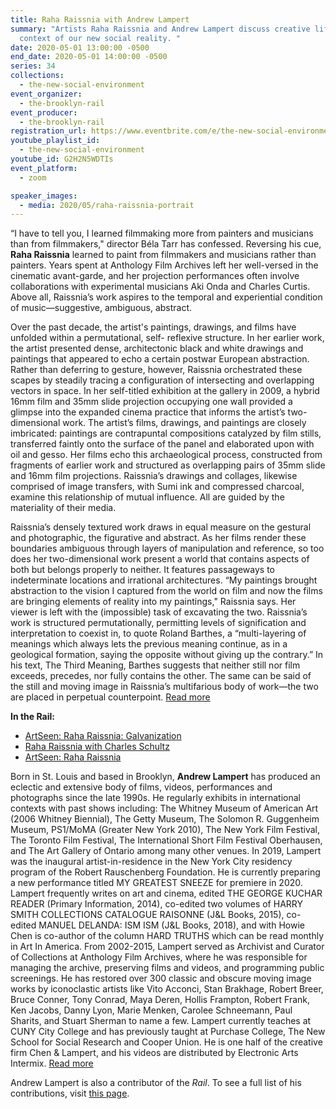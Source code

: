 ```yaml
---
title: Raha Raissnia with Andrew Lampert
summary: "Artists Raha Raissnia and Andrew Lampert discuss creative life in the
  context of our new social reality. "
date: 2020-05-01 13:00:00 -0500
end_date: 2020-05-01 14:00:00 -0500
series: 34
collections:
  - the-new-social-environment
event_organizer:
  - the-brooklyn-rail
event_producer:
  - the-brooklyn-rail
registration_url: https://www.eventbrite.com/e/the-new-social-environment-34-raha-raissnia-tickets-103262043552#
youtube_playlist_id:
  - the-new-social-environment
youtube_id: G2H2N5WDTIs
event_platform:
  - zoom

speaker_images:
  - media: 2020/05/raha-raissnia-portrait
---
```

“I have to tell you, I learned filmmaking more from painters and musicians than from filmmakers," director Béla Tarr has confessed. Reversing his cue, **Raha Raissnia** learned to paint from filmmakers and musicians rather than painters. Years spent at Anthology Film Archives left her well-versed in the cinematic avant-garde, and her projection performances often involve collaborations with experimental musicians Aki Onda and Charles Curtis. Above all, Raissnia’s work aspires to the temporal and experiential condition of music—suggestive, ambiguous, abstract.

Over the past decade, the artist's paintings, drawings, and films have unfolded within a permutational, self- reflexive structure. In her earlier work, the artist presented dense, architectonic black and white drawings and paintings that appeared to echo a certain postwar European abstraction. Rather than deferring to gesture, however, Raissnia orchestrated these scapes by steadily tracing a configuration of intersecting and overlapping vectors in space. In her self-titled exhibition at the gallery in 2009, a hybrid 16mm film and 35mm slide projection occupying one wall provided a glimpse into the expanded cinema practice that informs the artist’s two-dimensional work. The artist’s films, drawings, and paintings are closely imbricated: paintings are contrapuntal compositions catalyzed by film stills, transferred faintly onto the surface of the panel and elaborated upon with oil and gesso. Her films echo this archaeological process, constructed from fragments of earlier work and structured as overlapping pairs of 35mm slide and 16mm film projections. Raissnia’s drawings and collages, likewise comprised of image transfers, with Sumi ink and compressed charcoal, examine this relationship of mutual influence. All are guided by the materiality of their media.

Raissnia’s densely textured work draws in equal measure on the gestural and photographic, the figurative and abstract. As her films render these boundaries ambiguous through layers of manipulation and reference, so too does her two-dimensional work present a world that contains aspects of both but belongs properly to neither. It features passageways to indeterminate locations and irrational architectures. “My paintings brought abstraction to the vision I captured from the world on film and now the films are bringing elements of reality into my paintings," Raissnia says. Her viewer is left with the (impossible) task of excavating the two. Raissnia’s work is structured permutationally, permitting levels of signification and interpretation to coexist in, to quote Roland Barthes, a “multi-layering of meanings which always lets the previous meaning continue, as in a geological formation, saying the opposite without giving up the contrary.” In his text, The Third Meaning, Barthes suggests that neither still nor film exceeds, precedes, nor fully contains the other. The same can be said of the still and moving image in Raissnia’s multifarious body of work—the two are placed in perpetual counterpoint. [Read more](http://miguelabreugallery.com/wp-content/uploads/2014/07/RRaissnia_Bio_CV_4.18.20.pdf) [](http://miguelabreugallery.com/wp-content/uploads/2014/07/RRaissnia_Bio_CV_4.18.20.pdf)

**In the Rail:**

* [ArtSeen: Raha Raissnia: Galvanization](https://brooklynrail.org/2019/02/artseen/Raha-Raissnia-Galvanization)
* [Raha Raissnia with Charles Schultz](https://brooklynrail.org/2017/12/art/RAHA-RAISSNIA-with-Charles-Schultz)
* [ArtSeen: Raha Raissnia](https://brooklynrail.org/2008/10/artseen/raha-raissnia)

Born in St. Louis and based in Brooklyn, **Andrew Lampert** has produced an eclectic and extensive body of films, videos, performances and photographs since the late 1990s. He regularly exhibits in international contexts with past shows including: The Whitney Museum of American Art (2006 Whitney Biennial), The Getty Museum, The Solomon R. Guggenheim Museum, PS1/MoMA (Greater New York 2010), The New York Film Festival, The Toronto Film Festival, The International Short Film Festival Oberhausen, and The Art Gallery of Ontario among many other venues. In 2019, Lampert was the inaugural artist-in-residence in the New York City residency program of the Robert Rauschenberg Foundation. He is currently preparing a new performance titled MY GREATEST SNEEZE for premiere in 2020. Lampert frequently writes on art and cinema, edited THE GEORGE KUCHAR READER (Primary Information, 2014), co-edited two volumes of HARRY SMITH COLLECTIONS CATALOGUE RAISONNE (J&L Books, 2015), co-edited MANUEL DELANDA: ISM ISM (J&L Books, 2018), and with Howie Chen is co-author of the column HARD TRUTHS which can be read monthly in Art In America. From 2002-2015, Lampert served as Archivist and Curator of Collections at Anthology Film Archives, where he was responsible for managing the archive, preserving films and videos, and programming public screenings. He has restored over 300 classic and obscure moving image works by iconoclastic artists like Vito Acconci, Stan Brakhage, Robert Breer, Bruce Conner, Tony Conrad, Maya Deren, Hollis Frampton, Robert Frank, Ken Jacobs, Danny Lyon, Marie Menken, Carolee Schneemann, Paul Sharits, and Stuart Sherman to name a few. Lampert currently teaches at CUNY City College and has previously taught at Purchase College, The New School for Social Research and Cooper Union. He is one half of the creative firm Chen & Lampert, and his videos are distributed by Electronic Arts Intermix. [Read more](<http://www.andrewlampert.com/biocv>)

Andrew Lampert is also a contributor of the  *Rail*. To see a full list of his contributions, visit [this page](<https://brooklynrail.org/contributor/andrew-lampert>).
